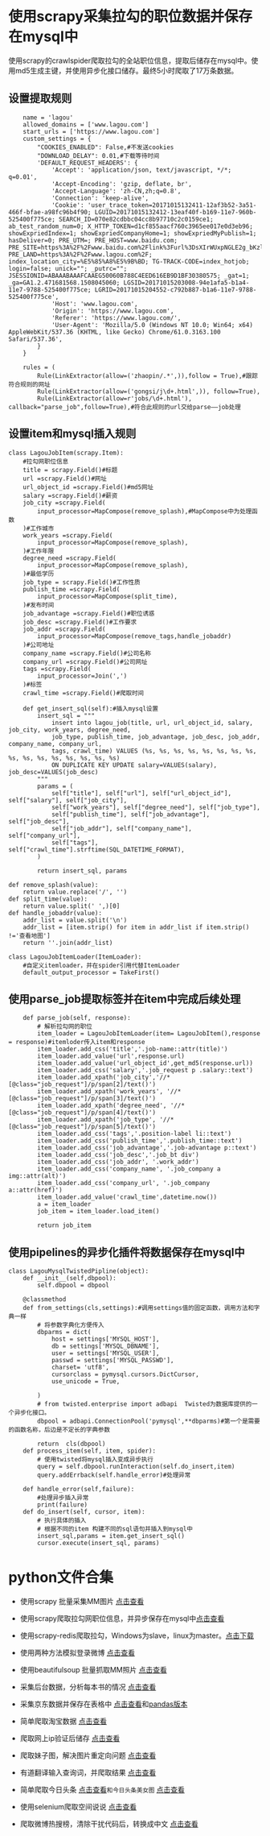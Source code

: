 # 使用scrapy采集拉勾的职位数据并保存在mysql中
使用scrapy的crawlspider爬取拉勾的全站职位信息，提取后储存在mysql中。使用md5生成主键，并使用异步化接口储存。最终5小时爬取了17万条数据。

## 设置提取规则
```
    name = 'lagou'
    allowed_domains = ['www.lagou.com']
    start_urls = ['https://www.lagou.com']
    custom_settings = {
        "COOKIES_ENABLED": False,#不发送cookies
        "DOWNLOAD_DELAY": 0.01,#下载等待时间
        'DEFAULT_REQUEST_HEADERS': {
            'Accept': 'application/json, text/javascript, */*; q=0.01',
            'Accept-Encoding': 'gzip, deflate, br',
            'Accept-Language': 'zh-CN,zh;q=0.8',
            'Connection': 'keep-alive',
            'Cookie': 'user_trace_token=20171015132411-12af3b52-3a51-466f-bfae-a98fc96b4f90; LGUID=20171015132412-13eaf40f-b169-11e7-960b-525400f775ce; SEARCH_ID=070e82cdbbc04cc8b97710c2c0159ce1; ab_test_random_num=0; X_HTTP_TOKEN=d1cf855aacf760c3965ee017e0d3eb96; showExpriedIndex=1; showExpriedCompanyHome=1; showExpriedMyPublish=1; hasDeliver=0; PRE_UTM=; PRE_HOST=www.baidu.com; PRE_SITE=https%3A%2F%2Fwww.baidu.com%2Flink%3Furl%3DsXIrWUxpNGLE2g_bKzlUCXPTRJMHxfCs6L20RqgCpUq%26wd%3D%26eqid%3Dee53adaf00026e940000000559e354cc; PRE_LAND=https%3A%2F%2Fwww.lagou.com%2F; index_location_city=%E5%85%A8%E5%9B%BD; TG-TRACK-CODE=index_hotjob; login=false; unick=""; _putrc=""; JSESSIONID=ABAAABAAAFCAAEG50060B788C4EED616EB9D1BF30380575; _gat=1; _ga=GA1.2.471681568.1508045060; LGSID=20171015203008-94e1afa5-b1a4-11e7-9788-525400f775ce; LGRID=20171015204552-c792b887-b1a6-11e7-9788-525400f775ce',
            'Host': 'www.lagou.com',
            'Origin': 'https://www.lagou.com',
            'Referer': 'https://www.lagou.com/',
            'User-Agent': 'Mozilla/5.0 (Windows NT 10.0; Win64; x64) AppleWebKit/537.36 (KHTML, like Gecko) Chrome/61.0.3163.100 Safari/537.36',
        }
    }

    rules = (
        Rule(LinkExtractor(allow=('zhaopin/.*',)),follow = True),#跟踪符合规则的网址
        Rule(LinkExtractor(allow=('gongsi/j\d+.html',)), follow=True),
        Rule(LinkExtractor(allow=r'jobs/\d+.html'), callback="parse_job",follow=True),#符合此规则的url交给parse——job处理
```

## 设置item和mysql插入规则

```
class LagouJobItem(scrapy.Item):
    #拉勾网职位信息
    title = scrapy.Field()#标题
    url =scrapy.Field()#网址
    url_object_id =scrapy.Field()#md5网址
    salary =scrapy.Field()#薪资
    job_city =scrapy.Field(
        input_processor=MapCompose(remove_splash),#MapCompose中为处理函数
    )#工作城市
    work_years =scrapy.Field(
        input_processor=MapCompose(remove_splash),
    )#工作年限
    degree_need =scrapy.Field(
        input_processor=MapCompose(remove_splash),
    )#最低学历
    job_type = scrapy.Field()#工作性质
    publish_time =scrapy.Field(
        input_processor=MapCompose(split_time),
    )#发布时间
    job_advantage =scrapy.Field()#职位诱惑
    job_desc =scrapy.Field()#工作要求
    job_addr =scrapy.Field(
        input_processor=MapCompose(remove_tags,handle_jobaddr)
    )#公司地址
    company_name =scrapy.Field()#公司名称
    company_url =scrapy.Field()#公司网址
    tags =scrapy.Field(
        input_processor=Join(',')
    )#标签
    crawl_time =scrapy.Field()#爬取时间

    def get_insert_sql(self):#插入mysql设置
        insert_sql = """
            insert into lagou_job(title, url, url_object_id, salary, job_city, work_years, degree_need,
            job_type, publish_time, job_advantage, job_desc, job_addr, company_name, company_url,
            tags, crawl_time) VALUES (%s, %s, %s, %s, %s, %s, %s, %s, %s, %s, %s, %s, %s, %s, %s, %s)
            ON DUPLICATE KEY UPDATE salary=VALUES(salary), job_desc=VALUES(job_desc)
        """
        params = (
            self["title"], self["url"], self["url_object_id"], self["salary"], self["job_city"],
            self["work_years"], self["degree_need"], self["job_type"],
            self["publish_time"], self["job_advantage"], self["job_desc"],
            self["job_addr"], self["company_name"], self["company_url"],
            self["tags"], self["crawl_time"].strftime(SQL_DATETIME_FORMAT),
        )

        return insert_sql, params

def remove_splash(value):
    return value.replace('/', '')
def split_time(value):
    return value.split(' ',)[0]
def handle_jobaddr(value):
    addr_list = value.split('\n')
    addr_list = [item.strip() for item in addr_list if item.strip() !='查看地图']
    return ''.join(addr_list)

class LagouJobItemLoader(ItemLoader):
    #自定义itemloader，并在spider引用代替ItemLoader
    default_output_processor = TakeFirst()
```

## 使用parse_job提取标签并在item中完成后续处理
```
    def parse_job(self, response):
        # 解析拉勾网的职位
        item_loader = LagouJobItemLoader(item= LagouJobItem(),response = response)#itemloder传入item和response
        item_loader.add_css('title','.job-name::attr(title)')
        item_loader.add_value('url',response.url)
        item_loader.add_value('url_object_id',get_md5(response.url))
        item_loader.add_css('salary','.job_request p .salary::text')
        item_loader.add_xpath('job_city','//*[@class="job_request"]/p/span[2]/text()')
        item_loader.add_xpath('work_years', '//*[@class="job_request"]/p/span[3]/text()')
        item_loader.add_xpath('degree_need', '//*[@class="job_request"]/p/span[4]/text()')
        item_loader.add_xpath('job_type', '//*[@class="job_request"]/p/span[5]/text()')
        item_loader.add_css('tags','.position-label li::text')
        item_loader.add_css('publish_time','.publish_time::text')
        item_loader.add_css('job_advantage','.job-advantage p::text')
        item_loader.add_css('job_desc','.job_bt div')
        item_loader.add_css('job_addr', '.work_addr')
        item_loader.add_css('company_name', '.job_company a img::attr(alt)')
        item_loader.add_css('company_url', '.job_company a::attr(href)')
        item_loader.add_value('crawl_time',datetime.now())
        a = item_loader
        job_item = item_loader.load_item()

        return job_item
```

## 使用pipelines的异步化插件将数据保存在mysql中
```
class LagouMysqlTwistedPipline(object):
    def __init__(self,dbpool):
        self.dbpool = dbpool

    @classmethod
    def from_settings(cls,settings):#调用settings值的固定函数，调用方法和字典一样
        # 将参数字典化方便传入
        dbparms = dict(
            host = settings['MYSQL_HOST'],
            db = settings['MYSQL_DBNAME'],
            user = settings['MYSQL_USER'],
            passwd = settings['MYSQL_PASSWD'],
            charset= 'utf8',
            cursorclass = pymysql.cursors.DictCursor,
            use_unicode = True,

        )
        # from twisted.enterprise import adbapi  Twisted为数据库提供的一个异步化接口。
        dbpool = adbapi.ConnectionPool('pymysql',**dbparms)#第一个是需要的函数名称，后边是不定长的字典参数

        return  cls(dbpool)
    def process_item(self, item, spider):
        # 使用twisted将mysql插入变成异步执行
        query = self.dbpool.runInteraction(self.do_insert,item)
        query.addErrback(self.handle_error)#处理异常

    def handle_error(self,failure):
        #处理异步插入异常
        print(failure)
    def do_insert(self, cursor, item):
        # 执行具体的插入
        # 根据不同的item 构建不同的sql语句并插入到mysql中
        insert_sql,params = item.get_insert_sql()
        cursor.execute(insert_sql, params)
```

# python文件合集


* 使用scrapy 批量采集MM图片 [点击查看](https://github.com/mrlyhao/mmscrapy)
* 使用scrapy爬取拉勾网职位信息，并异步保存在mysql中[点击查看](https://github.com/mrlyhao/bole/tree/master/bole)
* 使用scrapy-redis爬取拉勾，Windows为slave，linux为master。[点击下载](https://github.com/mrlyhao/lagou_redis)

* 使用两种方法模拟登录微博 [点击查看](https://github.com/mrlyhao/lianxi/blob/master/%E5%BE%AE%E5%8D%9A%E6%A8%A1%E6%8B%9F%E7%99%BB%E5%BD%95.py)
* 使用beautifulsoup 批量抓取MM照片 [点击查看](https://github.com/mrlyhao/lianxi/blob/master/mm%E7%85%A7%E7%89%87%E6%89%B9%E9%87%8F%E7%88%AC%E5%8F%96.py)
* 采集后台数据，分析每本书的情况 [点击查看](https://github.com/mrlyhao/lianxi/blob/master/%E4%B9%A6%E4%B8%9B%E5%90%8E%E5%8F%B0%E6%95%B0%E6%8D%AE%E9%87%87%E9%9B%86.py)
* 采集京东数据并保存在表格中 [点击查看](https://github.com/mrlyhao/lianxi/blob/master/%E4%BA%AC%E4%B8%9C%E7%88%AC%E8%99%AB.py)和[pandas版本](https://github.com/mrlyhao/lianxi/blob/master/%E4%BA%AC%E4%B8%9C%E7%88%AC%E8%99%ABpandas.py)
* 简单爬取淘宝数据 [点击查看](https://github.com/mrlyhao/lianxi/blob/master/%E6%B7%98%E5%AE%9D%E5%95%86%E5%93%81%E4%BF%A1%E6%81%AF%E5%AE%9A%E5%90%91%E7%88%AC%E8%99%AB.py)
* 爬取网上ip验证后储存 [点击查看](https://github.com/mrlyhao/lianxi/blob/master/%E5%A4%9AIP%E4%BB%A3%E7%90%86.py)
* 爬取妹子图，解决图片重定向问题 [点击查看](https://github.com/mrlyhao/lianxi/blob/master/%E5%A6%B9%E5%AD%90%E5%9B%BE.py)
* 有道翻译输入查询词，并爬取结果 [点击查看](https://github.com/mrlyhao/lianxi/blob/master/%E6%9C%89%E9%81%93%E7%BF%BB%E8%AF%91%E6%8F%90%E4%BA%A4.py)
* 简单爬取今日头条 [点击查看](https://github.com/mrlyhao/lianxi/blob/master/%E7%88%AC%E5%8F%96%E4%BB%8A%E6%97%A5%E5%A4%B4%E6%9D%A1.py)`和今日头条美女图` [点击查看](https://github.com/mrlyhao/lianxi/blob/master/%E7%88%AC%E5%8F%96%E4%BB%8A%E6%97%A5%E5%A4%B4%E6%9D%A1%E7%BE%8E%E5%A5%B3%E5%9B%BE.py)
* 使用selenium爬取空间说说 [点击查看](https://github.com/mrlyhao/lianxi/blob/master/%E7%88%AC%E5%8F%96%E5%A5%BD%E5%8F%8B%E7%A9%BA%E9%97%B4%E8%AF%B4%E8%AF%B4.py)
* 爬取微博热搜榜，清除干扰代码后，转换成中文 [点击查看](https://github.com/mrlyhao/lianxi/blob/master/%E7%88%AC%E5%8F%96%E5%BE%AE%E5%8D%9A%E7%83%AD%E6%90%9C%E6%A6%9C.py)

